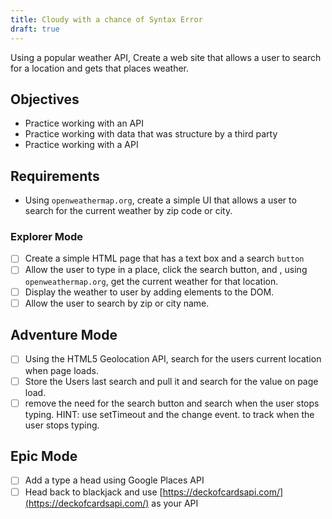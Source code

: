 ```yaml
---
title: Cloudy with a chance of Syntax Error
draft: true
---
```


Using a popular weather API, Create a web site that allows a user to search for a location and gets that places weather.

## Objectives

- Practice working with an API
- Practice working with data that was structure by a third party
- Practice working with a API

## Requirements

- Using `openweathermap.org`, create a simple UI that allows a user to search for the current weather by zip code or city.

### Explorer Mode

- [ ] Create a simple HTML page that has a text box and a search `button`
- [ ] Allow the user to type in a place, click the search button, and , using `openweathermap.org`, get the current weather for that location.
- [ ] Display the weather to user by adding elements to the DOM.
- [ ] Allow the user to search by zip or city name.

## Adventure Mode

- [ ] Using the HTML5 Geolocation API, search for the users current location when page loads.
- [ ] Store the Users last search and pull it and search for the value on page load.
- [ ] remove the need for the search button and search when the user stops typing. HINT: use setTimeout and the change event. to track when the user stops typing.

## Epic Mode

- [ ] Add a type a head using Google Places API
- [ ] Head back to blackjack and use [https://deckofcardsapi.com/](https://deckofcardsapi.com/) as your API
